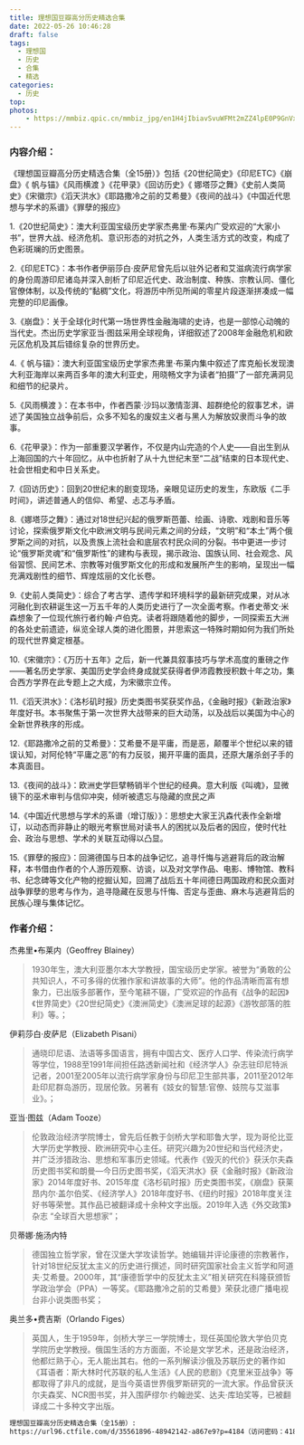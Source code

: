 ```yaml
---
title: 理想国豆瓣高分历史精选合集
date: 2022-05-26 10:46:28
draft: false
tags:
  - 理想国
  - 历史
  - 合集
  - 精选
categories: 
  - 历史
top:
photos:
    - https://mmbiz.qpic.cn/mmbiz_jpg/en1H4jIbiavSvuWFMt2mZZ4lpE0P9GnVx5n8rDY4TBfbPptW07ZvvJpSETylcmticPzicVTsQXCGhtszhOEic8B1Aw/640?wx_fmt=jpeg&wxfrom=5&wx_lazy=1&wx_co=1
---
```


### 内容介绍：

《理想国豆瓣高分历史精选合集（全15册）》包括《20世纪简史》《印尼ETC》《崩盘》《 帆与锚》《风雨横渡 》《花甲录》《回访历史》《 娜塔莎之舞》《史前人类简史》《宋徽宗》《滔天洪水》《耶路撒冷之前的艾希曼》《夜间的战斗》《中国近代思想与学术的系谱》《罪孽的报应》

<!-- more-->

1.《20世纪简史》：澳大利亚国宝级历史学家杰弗里·布莱内广受欢迎的“大家小书”，世界大战、经济危机、意识形态的对抗之外，人类生活方式的改变，构成了色彩斑斓的历史图景。

2.《印尼ETC》：本书作者伊丽莎白·皮萨尼曾先后以驻外记者和艾滋病流行病学家的身份周游印尼诸岛并深入剖析了印尼近代史、政治制度、种族、宗教认同、僵化官僚体制，以及传统的“黏稠”文化，将游历中所见所闻的零星片段逐渐拼凑成一幅完整的印尼画像。

3.《崩盘》：关于全球化时代第一场世界性金融海啸的史诗，也是一部惊心动魄的当代史。杰出历史学家亚当·图兹采用全球视角，详细叙述了2008年金融危机和欧元区危机及其后错综复杂的世界历史。

4.《 帆与锚》：澳大利亚国宝级历史学家杰弗里·布莱内集中叙述了库克船长发现澳大利亚海岸以来两百多年的澳大利亚史，用晓畅文字为读者“拍摄”了一部充满洞见和细节的纪录片。

5.《风雨横渡 》：在本书中，作者西蒙·沙玛以激情澎湃、超群绝伦的叙事艺术，讲述了美国独立战争前后，众多不知名的废奴主义者与黑人为解放奴隶而斗争的故事。

6.《花甲录》：作为一部重要汉学著作，不仅是内山完造的个人史——自出生到从上海回国的六十年回忆，从中也折射了从十九世纪末至“二战”结束的日本现代史、社会世相史和中日关系史。

7.《回访历史》：回到20世纪末的剧变现场，亲眼见证历史的发生，东欧版《二手时间》，讲述普通人的信仰、希望、忐忑与矛盾。

8.《娜塔莎之舞》：通过对18世纪兴起的俄罗斯芭蕾、绘画、诗歌、戏剧和音乐等讨论，探索俄罗斯文化中欧洲文明与民间元素之间的分歧，“文明”和“本土”两个俄罗斯之间的对抗，以及贵族上流社会和底层农村民众间的分裂。书中更进一步讨论“俄罗斯灵魂”和“俄罗斯性”的建构与表现，揭示政治、国族认同、社会观念、风俗習惯、民间艺术、宗教等对俄罗斯文化的形成和发展所产生的影响，呈现出一幅充满戏剧性的细节、辉煌炫丽的文化长卷。

9.《史前人类简史》：综合了考古学、遗传学和环境科学的最新研究成果，对从冰河融化到农耕诞生这一万五千年的人类历史进行了一次全面考察。作者史蒂文·米森想象了一位现代旅行者约翰·卢伯克。读者将跟随着他的脚步，一同探索五大洲的各处史前遗迹，纵览全球人类的进化图景，并思索这一特殊时期如何为我们所处的现代世界奠定根基。

10.《宋徽宗》：《万历十五年》之后，新一代兼具叙事技巧与学术高度的重磅之作——著名历史学家、美国历史学会终身成就奖获得者伊沛霞教授积数十年之功，集合西方学界在此专题上之大成，为宋徽宗立传。

11.《滔天洪水》：《洛杉矶时报》历史类图书奖获奖作品，《金融时报》《新政治家》年度好书。本书聚焦于第一次世界大战带来的巨大动荡，以及战后以美国为中心的全新世界秩序的形成。

12.《耶路撒冷之前的艾希曼》：艾希曼不是平庸，而是恶，颠覆半个世纪以来的错误认知，对阿伦特“平庸之恶”的有力反驳，揭开平庸的面具，还原大屠杀刽子手的本真面目。

13.《夜间的战斗》：欧洲史学巨擘畅销半个世纪的经典。意大利版《叫魂》，显微镜下的巫术审判与信仰冲突，倾听被遗忘与隐藏的庶民之声

14.《中国近代思想与学术的系谱（增订版）》：思想史大家王汎森代表作全新增订，以动态而非静止的眼光考察世局对读书人的困扰以及后者的因应，使时代社会、政治与思想、学术的关联互动得以凸显。

15.《罪孽的报应》：回溯德国与日本的战争记忆，追寻忏悔与逃避背后的政治解释，本书借由作者的个人游历观察、访谈，以及对文学作品、电影、博物馆、教科书、纪念碑等文化产物的挖掘认知，回溯了战后五十年间德日两国政府和民众面对战争罪孽的思考与作为，追寻隐藏在反思与忏悔、否定与歪曲、麻木与逃避背后的民族心理与集体记忆。

### 作者介绍：

杰弗里•布莱内（Geoffrey Blainey）

>1930年生，澳大利亚墨尔本大学教授，国宝级历史学家。被誉为“勇敢的公共知识人，不可多得的优雅作家和讲故事的大师”。他的作品清晰而富有想象力，已出版多部著作，至今笔耕不辍，广受欢迎的作品有《战争的起因》《世界简史》《20世纪简史》《澳洲简史》《澳洲足球的起源》《游牧部落的胜利》等。；

伊莉莎白·皮萨尼（Elizabeth Pisani）

>通晓印尼语、法语等多国语言，拥有中国古文、医疗人口学、传染流行病学等学位，1988至1991年间担任路透新闻社和《经济学人》杂志驻印尼特派记者，2001至2005年以流行病学家身份与印尼卫生部共事，2011至2012年赴印尼群岛游历，现居伦敦。另著有《妓女的智慧:官僚、妓院与艾滋事业》。；

亚当·图兹（Adam Tooze）

>伦敦政治经济学院博士，曾先后任教于剑桥大学和耶鲁大学，现为哥伦比亚大学历史学教授、欧洲研究中心主任。研究兴趣为20世纪和当代经济史，并广泛涉猎政治、思想和军事历史领域。代表作《毁灭的代价》获沃尔夫森历史图书奖和朗曼—今日历史图书奖，《滔天洪水》获《金融时报》《新政治家》2014年度好书、2015年度《洛杉矶时报》历史类图书奖，《崩盘》获莱昂内尔·盖尔伯奖、《经济学人》2018年度好书、《纽约时报》2018年度关注好书等荣誉。其作品已被翻译成十余种文字出版。2019年入选《外交政策》杂志 “全球百大思想家”；

贝蒂娜·施汤内特

>德国独立哲学家，曾在汉堡大学攻读哲学。她编辑并评论康德的宗教著作，针对18世纪反犹太主义的历史进行撰述，同时研究国家社会主义哲学和阿道夫·艾希曼。2000年，其“康德哲学中的反犹太主义”相关研究在科隆获颁哲学政治学会（PPA）一等奖。《耶路撒冷之前的艾希曼》荣获北德广播电视台非小说类图书奖；

奥兰多•费吉斯（Orlando Figes）

>英国人，生于1959年，剑桥大学三一学院博士，现任英国伦敦大学伯贝克学院历史学教授。俄国生活的方方面面，不论是文学艺术，还是政治经济，他都烂熟于心，无人能出其右。他的一系列解读沙俄及苏联历史的著作如《耳语者：斯大林时代苏联的私人生活》《人民的悲剧》《克里米亚战争》等都取得了非凡的成就，是当今英语世界俄罗斯研究的一流大家。作品曾获沃尔夫森奖、NCR图书奖，并入围萨缪尔·约翰逊奖、达夫·库珀奖等，已被翻译成二十多种文字出版。

```bash
理想国豆瓣高分历史精选合集（全15册）: 
https://url96.ctfile.com/d/35561896-48942142-a867e9?p=4184（访问密码：4184）
```